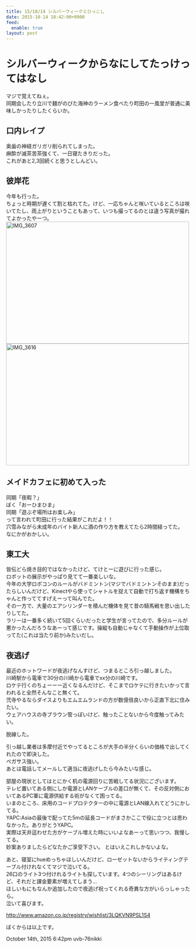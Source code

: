 ```yaml
---
title: 15/10/14 シルバーウィークとひっこし
date: 2015-10-14 18:42:00+0900
feed:
  enable: true
layout: post
---
```

<h1>シルバーウィークからなにしてたっけってはなし</h1>    <p>      マジで覚えてねぇ。<br>      同期会したり立川で麺がのびた海神のラーメン食べたり町田の一風堂が普通に美味しかったりしたくらいか。    </p>    <h2>口内レイプ</h2>    <p>      奥歯の神経ガリガリ削られてしまった。<br>      麻酔が滅茶苦茶強くて、一日寝たきりだった。<br>      これがあと2,3回続くと思うとしんどい。    </p>    <h2>彼岸花</h2>    <p>      今年も行った。<br>      ちょっと時期が遅くて割と枯れてた。けど、一応ちゃんと咲いているところは咲いてたし、雨上がりということもあって、いつも撮ってるのとは違う写真が撮れてよかったやーつ。<br><a data-flickr-embed="true" href="https://www.flickr.com/photos/56290428@N06/21746798632/in/dateposted-public/" title="IMG_3607" target="_blank"><img src="https://farm1.staticflickr.com/744/21746798632_2b564a30a0.jpg" width="500" height="333" alt="IMG_3607"></a>      <script async src="//embedr.flickr.com/assets/client-code.js" charset="utf-8"></script>      <a data-flickr-embed="true" href="https://www.flickr.com/photos/56290428@N06/21135733974/in/dateposted-public/" title="IMG_3616" target="_blank"><img src="https://farm6.staticflickr.com/5732/21135733974_3bc1ab9b97.jpg" width="500" height="333" alt="IMG_3616"></a>      <script async src="//embedr.flickr.com/assets/client-code.js" charset="utf-8"></script>    </p>    <h2>メイドカフェに初めて入った</h2>    <p>      同期「夜暇？」<br>      ぼく「おーひまひま」<br>      同期「遊ぶぞ場所はお楽しみ」<br>      って言われて町田に行った結果がこれだよ！！<br>      穴雪みながら未成年のバイト新人に酒の作り方を教えてたら2時間経ってた。<br>      なにかがおかしい。    </p>    <h2>東工大</h2>    <p>      皆伝どら焼き目的ではなかったけど、てけとーに遊びに行った感じ。<br>      ロボットの展示がやっぱり見てて一番楽しいな。<br>      今年の大学ロボコンのルールがバドミントン(マジでバドミントンそのまま)だったらしいんだけど、Kinectやら使ってシャトルを捉えて自動で打ち返す機構をちゃんと作っててすげえーって叫んでた。<br>      その一方で、大量のエアシリンダーを積んだ機体を見て昔の騎馬戦を思い出したりしてた。<br>      ラリーは一番多く続いて5回くらいだったと学生が言ってたので、多分ルールが悪かったんだろうなあーって感じです。操縦も自動じゃなくて手動操作が上位取ってた(これは当たり前か)みたいだし。    </p>    <h2>夜逃げ</h2>    <p>      最近のホットワードが夜逃げなんすけど、つまるところ引っ越しました。<br>      川崎駅から電車で30分の川崎から電車でxx分の川崎です。<br>      ロケテ行くのちょーーー近くなるんだけど、そこまでロケテに行きたいかって言われると全然そんなこと無くて。<br>      弐寺やるならダイスよりもエムエムランドの方が数億倍良いから正直下北に住みたい。<br>      ウェアハウスの寺ブラウン管っぽいけど、触ったことないから今度触ってみたい。    </p>    <p>脱線した。</p>    <p>      引っ越し業者は多摩付近でやってるところが大手の半分くらいの価格で出してくれたので即決した。<br>      ペガサス強い。<br>      あとは電話してメールして適当に夜逃げしたら今みたいな感じ。    </p>    <p>      部屋の現状としてはとにかく机の電源回りに苦戦してる状況にございます。<br>      テレビ置いてある側にしか電源とLANケーブルの差口が無くて、その反対側においてあるPC軍に電源供給する術がなくて困ってる。<br>      いまのところ、床用のコードプロテクターの中に電源とLAN線入れてどうにかしてる。<br>      YAPC:Asiaの最後で配ってた5mの延長コードがまさかここで役に立つとは思わなかった。ありがとうYAPC。<br>      実際は天井這わせた方がケーブル増えた時にいいよなあーって思いつつ、我慢してる。<br>      妙案ありましたらどなたかご享受下さい。 とはいえこれしかないよな。    </p>    <p>      あと、寝室にhueめっちゃほしいんだけど、ローゼットないからライティングテーブル付けれなくてマジで泣いてる。<br>      26口のライト3つ付けれるライトも探しています。4つのシーリングはあるけど、それだと課金要素が増えてしまう…<br>      ほしいもにもなんか追加したので夜逃げ祝ってくれる奇異な方がいらっしゃったら。<br>      泣いて喜びます。    </p>    <p>      <a href="http://www.amazon.co.jp/registry/wishlist/3LQKVN9PSL1S4" target="_blank">http://www.amazon.co.jp/registry/wishlist/3LQKVN9PSL1S4</a>    </p>    <p>ぼくからは以上です。</p>    <div id="footer">      <span id="timestamp"> October 14th, 2015 6:42pm </span>      <span class="tag">uvb-76nikki</span>    </div>
